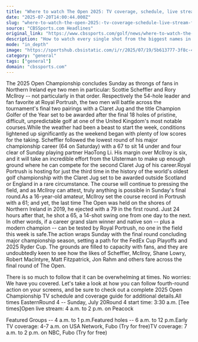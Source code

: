 ```yaml
---
title: "Where to watch The Open 2025: TV coverage, schedule, live stream for Rory McIlroy in Round 4 on Sunday"
date: "2025-07-20T14:00:44.000Z"
slug: "where-to-watch-the-open-2025:-tv-coverage-schedule-live-stream-for-rory-mcilroy-in-round-4-on-sunday"
source: "CBSSports.com Headlines"
original_link: "https://www.cbssports.com/golf/news/where-to-watch-the-open-2025-tv-coverage-schedule-live-stream-for-rory-mcilroy-in-round-4-on-sunday/"
description: "How to watch every single shot from the biggest names in golf throughout Round 4 at the 2025 Open Championship"
mode: "in_depth"
image: "https://sportshub.cbsistatic.com/i/r/2025/07/19/5b613777-3f8c-4b2e-b6a0-b98bfeb524e7/thumbnail/1200x675/478e6a58ccafd14b83f695af2b4766cc/rory-mcilroy-watching-r3-open-g.jpg"
category: "general"
tags: ["general"]
domain: "cbssports.com"
---
```

The 2025 Open Championship concludes Sunday as throngs of fans in Northern Ireland eye two men in particular: Scottie Scheffler and Rory McIlroy -- not particularly in that order. Respectively the 54-hole leader and fan favorite at Royal Portrush, the two men will battle across the tournament's final two pairings with a Claret Jug and the title Champion Golfer of the Year set to be awarded after the final 18 holes of pristine, difficult, unpredictable golf at one of the United Kingdom's most notable courses.While the weather had been a beast to start the week, conditions lightened up significantly as the weekend began with plenty of low scores for the taking. Scheffler followed the lowest round of his major championship career (64 on Saturday) with a 67 to sit 14 under and four clear of Sunday playing partner HaoTong Li. His margin over McIlroy is six, and it will take an incredible effort from the Ulsterman to make up enough ground where he can compete for the second Claret Jug of his career.Royal Portrush is hosting for just the third time in the history of the world's oldest golf championship with the Claret Jug set to be awarded outside Scotland or England in a rare circumstance. The course will continue to pressing the field, and as McIlroy can attest, truly anything is possible in Sunday's final round.As a 16-year-old amateur, McIlroy set the course record in Portrush with a 61; and yet, the last time The Open was held on the shores of Northern Ireland in 2019, he ejected with a 79 in the first round. Just 24 hours after that, he shot a 65, a 14-shot swing one from one day to the next. In other words, if a career grand slam winner and native son -- plus a modern champion -- can be tested by Royal Portrush, no one in the field this week is safe.The action wraps Sunday with the final round concluding major championship season, setting a path for the FedEx Cup Playoffs and 2025 Ryder Cup. The grounds are filled to capacity with fans, and they are undoubtedly keen to see how the likes of Scheffler, McIlroy, Shane Lowry, Robert MacIntyre, Matt Fitzpatrick, Jon Rahm and others fare across the final round of The Open.
        

There is so much to follow that it can be overwhelming at times. No worries: We have you covered. Let's take a look at how you can follow fourth-round action on your screens, and be sure to check out a complete 2025 Open Championship TV schedule and coverage guide for additional details.All times EasternRound 4 -- Sunday, July 20Round 4 start time: 3:30 a.m. [Tee times]Open live stream: 4 a.m. to 2 p.m. on Peacock
        

Featured Groups -- 4 a.m. to 1 p.m.Featured holes -- 6 a.m. to 12 p.m.Early TV coverage: 4-7 a.m. on USA Network, Fubo (Try for free)TV coverage: 7 a.m. to 2 p.m. on NBC, Fubo (Try for free)